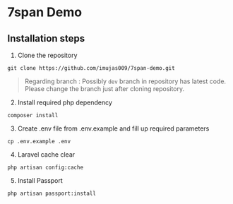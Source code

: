 # 7span Demo

## Installation steps


1. Clone the repository
```
git clone https://github.com/imujas009/7span-demo.git
```
> Regarding branch : Possibly `dev` branch in repository has latest code. Please change the branch just after cloning repository.

2. Install required php dependency
```
composer install
```

3. Create .env file from .env.example and fill up required parameters
```
cp .env.example .env
```

4. Laravel cache clear
```
php artisan config:cache
```

5. Install Passport
```
php artisan passport:install
```
